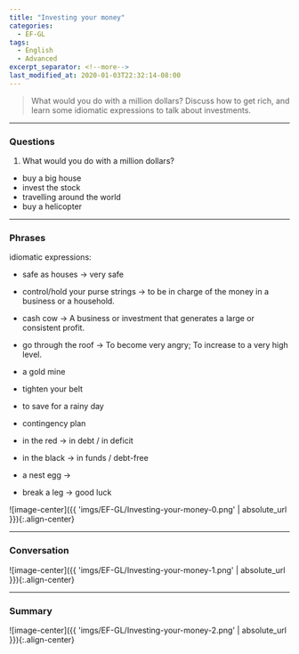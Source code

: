 ```yaml
---
title: "Investing your money"
categories:
  - EF-GL
tags:
  - English
  - Advanced
excerpt_separator: <!--more-->
last_modified_at: 2020-01-03T22:32:14-08:00
---
```

> What would you do with a million dollars? Discuss how to get rich, and learn some idiomatic expressions to talk about investments.
<!--more-->

----------------------
### Questions
1. What would you do with a million dollars?
  - buy a big house
  - invest the stock
  - travelling around the world
  - buy a helicopter

----------------------
### Phrases
idiomatic expressions:
- safe as houses ->  very safe
- control/hold your purse strings -> to be in charge of the money in a business or a household.
- cash cow -> A business or investment that generates a large or consistent profit.
- go through the roof -> To become very angry; To increase to a very high level.
- a gold mine


- tighten your belt
- to save for a rainy day
- contingency plan
- in the red -> in debt / in deficit
- in the black -> in funds / debt-free
- a nest egg -> 
- break a leg -> good luck

![image-center]({{ 'imgs/EF-GL/Investing-your-money-0.png' | absolute_url }}){:.align-center}

----------------------

### Conversation
![image-center]({{ 'imgs/EF-GL/Investing-your-money-1.png' | absolute_url }}){:.align-center}


----------------------
### Summary

![image-center]({{ 'imgs/EF-GL/Investing-your-money-2.png' | absolute_url }}){:.align-center}


